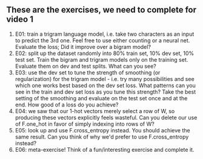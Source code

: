 ## These are the exercises, we need to complete for video 1
1. E01: train a trigram language model, i.e. take two characters as an input to predict the 3rd one. Feel free to use either counting or a neural net. Evaluate the loss; Did it improve over a bigram model?
2. E02: split up the dataset randomly into 80% train set, 10% dev set, 10% test set. Train the bigram and trigram models only on the training set. Evaluate them on dev and test splits. What can you see?
3. E03: use the dev set to tune the strength of smoothing (or regularization) for the trigram model - i.e. try many possibilities and see which one works best based on the dev set loss. 
What patterns can you see in the train and dev set loss as you tune this strength? Take the best setting of the smoothing and evaluate on the test set once and at the end. How good of a loss do you achieve?
4. E04: we saw that our 1-hot vectors merely select a row of W, so producing these vectors explicitly feels wasteful. Can you delete our use of F.one_hot in favor of simply indexing into rows of W?
5. E05: look up and use F.cross_entropy instead. You should achieve the same result. Can you think of why we'd prefer to use F.cross_entropy instead?
6. E06: meta-exercise! Think of a fun/interesting exercise and complete it.